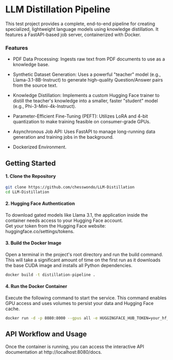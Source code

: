 # LLM Distillation Pipeline

This test project provides a complete, end-to-end pipeline for creating specialized, lightweight language models using knowledge distillation. It features a FastAPI-based job server, containerized with Docker.

### Features
- PDF Data Processing: Ingests raw text from PDF documents to use as a knowledge base.

- Synthetic Dataset Generation: Uses a powerful "teacher" model (e.g., Llama-3.1-8B-Instruct) to generate high-quality Question/Answer pairs from the source text.

- Knowledge Distillation: Implements a custom Hugging Face trainer to distill the teacher's knowledge into a smaller, faster "student" model (e.g., Phi-3-Mini-4k-Instruct).

- Parameter-Efficient Fine-Tuning (PEFT): Utilizes LoRA and 4-bit quantization to make training feasible on consumer-grade GPUs.

- Asynchronous Job API: Uses FastAPI to manage long-running data generation and training jobs in the background.

- Dockerized Environment.

## Getting Started
#### 1. Clone the Repository
```bash
git clone https://github.com/chesswondo/LLM-Distillation
cd LLM-Distillation
```

#### 2. Hugging Face Authentication
To download gated models like Llama 3.1, the application inside the container needs access to your Hugging Face account.\
Get your token from the Hugging Face website: huggingface.co/settings/tokens.

#### 3. Build the Docker Image
Open a terminal in the project's root directory and run the build command. This will take a significant amount of time on the first run as it downloads the base CUDA image and installs all Python dependencies.

```bash
docker build -t distillation-pipeline .
```

#### 4. Run the Docker Container
Execute the following command to start the service. This command enables GPU access and uses volumes to persist your data and Hugging Face cache.

```bash
docker run -d -p 8080:8000 --gpus all -e HUGGINGFACE_HUB_TOKEN=your_hf_token -v path/to/user/.cache/huggingface:/root/.cache/huggingface -v ./outputs:/app/outputs -v ./uploads:/app/uploads distillation-pipeline
```

## API Workflow and Usage
Once the container is running, you can access the interactive API documentation at http://localhost:8080/docs.